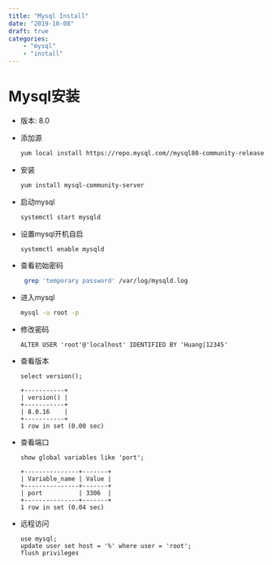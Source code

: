 ```yaml
---
title: "Mysql Install"
date: "2019-10-08"
draft: true
categories:
    - "mysql"
    - "install"
---
```

# Mysql安装
* 版本: 8.0
* 添加源
  ```bash
  yum local install https://repo.mysql.com//mysql80-community-release-el7-1.noarch.rpm
  ```
	
* 安装
  ```bash
  yum install mysql-community-server
  ```

* 启动mysql

  ```bash
  systemctl start mysqld
  ```

* 设置mysql开机自启

  ```bash
  systemctl enable mysqld
  ```

* 查看初始密码

  ```bash
   grep 'temporary password' /var/log/mysqld.log
  ```

* 进入mysql

  ```bash
  mysql -u root -p 
  ```

* 修改密码

  ```mysql
  ALTER USER 'root'@'localhost' IDENTIFIED BY 'Huang|12345'
  ```

* 查看版本

  ```mysql
  select version();
  
  +-----------+
  | version() |
  +-----------+
  | 8.0.16    |
  +-----------+
  1 row in set (0.00 sec)
  ```

* 查看端口

  ```mysql
  show global variables like 'port';
  
  +---------------+-------+ 
  | Variable_name | Value | 
  +---------------+-------+ 
  | port          | 3306  | 
  +---------------+-------+ 
  1 row in set (0.04 sec)   
  ```

* 远程访问

  ```mysql
  use mysql;
  update user set host = '%' where user = 'root';
  flush privileges
  ```

  


